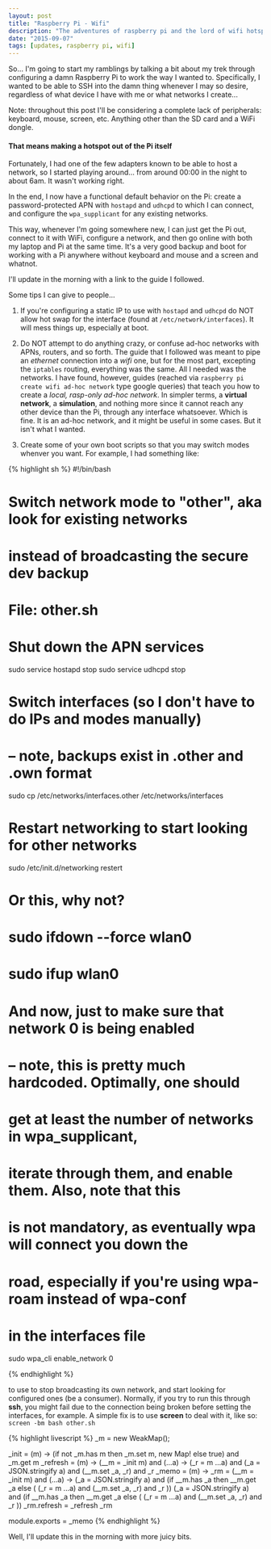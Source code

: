 ```yaml
---
layout: post
title: "Raspberry Pi - Wifi"
description: "The adventures of raspberry pi and the lord of wifi hotspots"
date: "2015-09-07"
tags: [updates, raspberry pi, wifi]
---
```


So... I'm going to start my ramblings by talking a bit about my trek through configuring a damn Raspberry Pi to work the way I wanted to. Specifically, I wanted to be able to SSH into the damn thing whenever I may so desire, regardless of what device I have with me or what networks I create...

Note: throughout this post I'll be considering a complete lack of peripherals: keyboard, mouse, screen, etc. Anything other than the SD card and a WiFi dongle.

#### That means making a hotspot out of the Pi itself

Fortunately, I had one of the few adapters known to be able to host a network, so I started playing around... from around 00:00 in the night to about 6am. It wasn't working right.

In the end, I now have a functional default behavior on the Pi: create a password-protected APN with `hostapd` and `udhcpd` to which I can connect, and configure the `wpa_supplicant` for any existing networks.

This way, whenever I'm going somewhere new, I can just get the Pi out, connect to it with WiFi, configure a network, and then go online with both my laptop and Pi at the same time. It's a very good backup and boot for working with a Pi anywhere without keyboard and mouse and a screen and whatnot.

I'll update in the morning with a link to the guide I followed.

Some tips I can give to people...

1. If you're configuring a static IP to use with `hostapd` and `udhcpd` do NOT allow hot swap for the interface (found at `/etc/network/interfaces`). It will mess things up, especially at boot.

2. Do NOT attempt to do anything crazy, or confuse ad-hoc networks with APNs, routers, and so forth. The guide that I followed was meant to pipe an *ethernet* connection into a *wifi* one, but for the most part, excepting the `iptables` routing, everything was the same. All I needed was the networks. I have found, however, guides (reached via `raspberry pi create wifi ad-hoc network` type google queries) that teach you how to create a *local, rasp-only ad-hoc network*. In simpler terms, a **virtual network**, a **simulation**, and nothing more since it cannot reach any other device than the Pi, through any interface whatsoever. Which is fine. It is an ad-hoc network, and it might be useful in some cases. But it isn't what I wanted.

3. Create some of your own boot scripts so that you may switch modes whenver you want. For example, I had something like:

{% highlight sh %}
#!/bin/bash

# Switch network mode to "other", aka look for existing networks
# instead of broadcasting the secure dev backup
# File: other.sh

# Shut down the APN services
sudo service hostapd stop
sudo service udhcpd stop

# Switch interfaces (so I don't have to do IPs and modes manually) 
# – note, backups exist in .other and .own format
sudo cp /etc/networks/interfaces.other /etc/networks/interfaces

# Restart networking to start looking for other networks
sudo /etc/init.d/networking restert

# Or this, why not?
# sudo ifdown --force wlan0
# sudo ifup wlan0

# And now, just to make sure that network 0 is being enabled 
# – note, this is pretty much hardcoded. Optimally, one should 
# get at least the number of networks in wpa_supplicant,
# iterate through them, and enable them. Also, note that this 
# is not mandatory, as eventually wpa will connect you down the
# road, especially if you're using wpa-roam instead of wpa-conf
# in the interfaces file
sudo wpa_cli enable_network 0

{% endhighlight %}
    
to use to stop broadcasting its own network, and start looking for configured ones (be a consumer). Normally, if you try to run this through **ssh**, you might fail due to the connection being broken before setting the interfaces, for example. A simple fix is to use **screen** to deal with it, like so: `screen -bm bash other.sh`

{% highlight livescript %}
_m = new WeakMap();

_init    = (m) -> (if not _m.has m then _m.set m, new Map! else true) and _m.get m
_refresh = (m) ->
    (__m = _init m) and (...a) ->
        (_r = m ...a) and (_a = JSON.stringify a) and (__m.set _a, _r) and _r
_memo    = (m) ->
    _rm = (__m = _init m) and (...a) ->
        (_a = JSON.stringify a) and (if __m.has _a then __m.get _a else (
            (_r = m ...a) and (__m.set _a, _r) and _r
        ))
        (_a = JSON.stringify a) and (if __m.has _a then __m.get _a else (
            (_r = m ...a) and (__m.set _a, _r) and _r
        ))
    _rm.refresh = _refresh
    _rm

module.exports = _memo
{% endhighlight %}

Well, I'll update this in the morning with more juicy bits.
